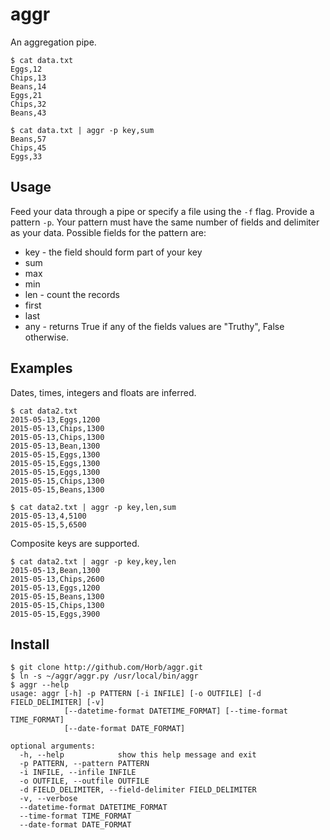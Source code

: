 # aggr

An aggregation pipe.

    $ cat data.txt
    Eggs,12
    Chips,13
    Beans,14
    Eggs,21
    Chips,32
    Beans,43

    $ cat data.txt | aggr -p key,sum
    Beans,57
    Chips,45
    Eggs,33

## Usage

Feed your data through a pipe or specify a file using the `-f` flag. Provide a pattern `-p`. Your pattern must have the same number of fields and delimiter as your data. Possible fields for the pattern are:

* key - the field should form part of your key
* sum
* max
* min
* len - count the records
* first
* last
* any - returns True if any of the fields values are "Truthy", False otherwise.

## Examples

Dates, times, integers and floats are inferred.

    $ cat data2.txt
    2015-05-13,Eggs,1200
    2015-05-13,Chips,1300
    2015-05-13,Chips,1300
    2015-05-13,Bean,1300
    2015-05-15,Eggs,1300
    2015-05-15,Eggs,1300
    2015-05-15,Eggs,1300
    2015-05-15,Chips,1300
    2015-05-15,Beans,1300

    $ cat data2.txt | aggr -p key,len,sum
    2015-05-13,4,5100
    2015-05-15,5,6500

Composite keys are supported.

    $ cat data2.txt | aggr -p key,key,len
    2015-05-13,Bean,1300
    2015-05-13,Chips,2600
    2015-05-13,Eggs,1200
    2015-05-15,Beans,1300
    2015-05-15,Chips,1300
    2015-05-15,Eggs,3900

## Install

    $ git clone http://github.com/Horb/aggr.git
    $ ln -s ~/aggr/aggr.py /usr/local/bin/aggr 
    $ aggr --help
    usage: aggr [-h] -p PATTERN [-i INFILE] [-o OUTFILE] [-d FIELD_DELIMITER] [-v]
                [--datetime-format DATETIME_FORMAT] [--time-format TIME_FORMAT]
                [--date-format DATE_FORMAT]

    optional arguments:
      -h, --help            show this help message and exit
      -p PATTERN, --pattern PATTERN
      -i INFILE, --infile INFILE
      -o OUTFILE, --outfile OUTFILE
      -d FIELD_DELIMITER, --field-delimiter FIELD_DELIMITER
      -v, --verbose
      --datetime-format DATETIME_FORMAT
      --time-format TIME_FORMAT
      --date-format DATE_FORMAT
